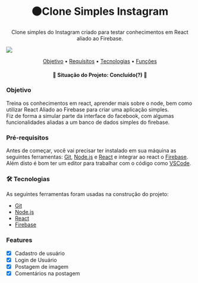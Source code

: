 <h1 align="center">
  🟠Clone Simples Instagram
</h1>
<p align="center">Clone simples do Instagram criado para testar conhecimentos em React aliado ao Firebase.</p>

<img src="https://img.shields.io/static/v1?label=PRs&message=Welcome&color=7153h6&style=for-the-badge&logo=GHOST"/>

<p align="center">
 <a href="#objetivo">Objetivo</a> •
 <a href="#requisitos">Requísitos</a> • 
 <a href="#tecnologias">Tecnologias</a> • 
 <a href="#features">Funções</a> 
</p>

<h4 align="center"> 
	🚧  Situação do Projeto: Concluído(?)  🚧
</h4>

### Objetivo
<p id="objetivo">Treina os conhecimentos em react, aprender mais sobre o node, bem como utilizar React Aliado ao Firebase para criar uma aplicação simples.
<br/>
Fiz de forma a simular parte da interface do facebook, com algumas funcionalidades aliadas a um banco de dados simples do firebase.<p/>

### Pré-requisitos

Antes de começar, você vai precisar ter instalado em sua máquina as seguintes ferramentas:
[Git](https://git-scm.com), [Node.js](https://nodejs.org/en/) e [React](https://pt-br.reactjs.org/) e integrar ao react o [Firebase](https://firebase.google.com/?hl=pt).
<br/>
Além disto é bom ter um editor para trabalhar com o código como [VSCode](https://code.visualstudio.com/).

### 🛠 Tecnologias

<p id="tecnologias">As seguintes ferramentas foram usadas na construção do projeto:</p>

- [Git](https://git-scm.com)
- [Node.js](https://nodejs.org/en/)
- [React](https://pt-br.reactjs.org/)
- [Firebase](https://firebase.google.com/?hl=pt)

### Features

- [x] Cadastro de usuário
- [x] Login de Usuário
- [x] Postagem de imagem
- [x] Comentários na postagem
